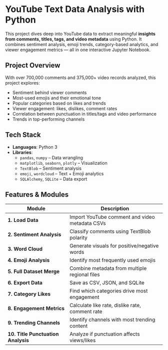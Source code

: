 #  YouTube Text Data Analysis with Python

This project dives deep into YouTube data to extract meaningful **insights from comments, titles, tags, and video metadata** using Python. It combines sentiment analysis, emoji trends, category-based analytics, and viewer engagement metrics — all in one interactive Jupyter Notebook.



##  Project Overview

With over 700,000 comments and 375,000+ video records analyzed, this project explores:

-  Sentiment behind viewer comments
-  Most-used emojis and their emotional tone
-  Popular categories based on likes and trends
-  Viewer engagement: likes, dislikes, comment rates
-  Correlation between punctuation in titles/tags and video performance
-  Trends in top-performing channels



##  Tech Stack

- **Languages**: Python 3
- **Libraries**: 
  - `pandas`, `numpy` – Data wrangling
  - `matplotlib`, `seaborn`, `plotly` – Visualization
  - `TextBlob` – Sentiment analysis
  - `emoji`, `wordcloud` – Text + Emoji analytics
  - `SQLAlchemy`, `SQLite` – Data export



##  Features & Modules

| Module | Description |
|--------|-------------|
| **1. Load Data** | Import YouTube comment and video metadata CSVs |
| **2. Sentiment Analysis** | Classify comments using TextBlob polarity |
| **3. Word Cloud** | Generate visuals for positive/negative words |
| **4. Emoji Analysis** | Identify most frequently used emojis |
| **5. Full Dataset Merge** | Combine metadata from multiple regional files |
| **6. Export Data** | Save as CSV, JSON, and SQLite |
| **7. Category Likes** | Find which categories drive most engagement |
| **8. Engagement Metrics** | Calculate like rate, dislike rate, comment rate |
| **9. Trending Channels** | Identify channels with most trending content |
| **10. Title Punctuation Analysis** | Analyze if punctuation affects views/likes |
